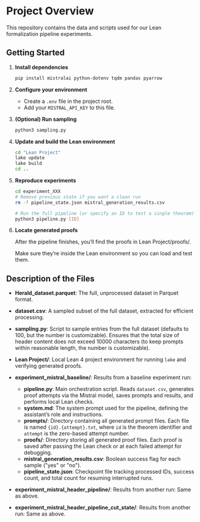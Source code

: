 # Project Overview

This repository contains the data and scripts used for our Lean formalization pipeline experiments. 

## Getting Started

1. **Install dependencies**

   ```bash
   pip install mistralai python-dotenv tqdm pandas pyarrow
   ```
2. **Configure your environment**

   * Create a `.env` file in the project root.
   * Add your `MISTRAL_API_KEY` to this file.
3. **(Optional) Run sampling**

   ```bash
   python3 sampling.py
   ```
4. **Update and build the Lean environment**

   ```bash
   cd "Lean Project"
   lake update
   lake build
   cd ..
   ```
5. **Reproduce experiments**

   ```bash
   cd experiment_XXX
   # Remove previous state if you want a clean run
   rm -f pipeline_state.json mistral_generation_results.csv

   # Run the full pipeline (or specify an ID to test a single theorem)
   python3 pipeline.py [ID]
   ```
6. **Locate generated proofs**

   After the pipeline finishes, you’ll find the proofs in Lean Project/proofs/.

   Make sure they’re inside the Lean environment so you can load and test them.



## Description of the Files

* **Herald\_dataset.parquet**: The full, unprocessed dataset in Parquet format.

* **dataset.csv**: A sampled subset of the full dataset, extracted for efficient processing.

* **sampling.py**: Script to sample entries from the full dataset (defaults to 100, but the number is customizable). Ensures that the total size of header content does not exceed 10000 characters (to keep prompts within reasonable length, the number is customizable).

* **Lean Project/**: Local Lean 4 project environment for running `lake` and verifying generated proofs.

* **experiment\_mistral\_baseline/**: Results from a baseline experiment run:

   * **pipeline.py**: Main orchestration script. Reads `dataset.csv`, generates proof attempts via the Mistral model, saves prompts and results, and performs local Lean checks.
   * **system.md**: The system prompt used for the pipeline, defining the assistant’s role and instructions.
   * **prompts/**: Directory containing all generated prompt files. Each file is named `{id}.{attempt}.txt`, where `id` is the theorem identifier and `attempt` is the zero-based attempt number.
   * **proofs/**: Directory storing all generated proof files. Each proof is saved after passing the Lean check or at each failed attempt for debugging.
   * **mistral\_generation\_results.csv**: Boolean success flag for each sample ("yes" or "no").
   * **pipeline\_state.json**: Checkpoint file tracking processed IDs, success count, and total count for resuming interrupted runs.

* **experiment\_mistral\_header\_pipeline/**: Results from another run:
   Same as above.

* **experiment\_mistral\_header\_pipeline\_cut\_state/**: Results from another run:
   Same as above.



